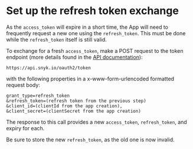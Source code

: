 # Set up the refresh token exchange

As the `access_token` will expire in a short time, the App will need to frequently request a new one using the `refresh_token`. This must be done while the `refresh_token` itself is still valid.

To exchange for a fresh `access_token`, make a POST request to the token endpoint (more details found in the [API documentation](https://snykoauth2.docs.apiary.io/#reference/apps/app-tokens/token-exchange-&-refresh)):

```
https://api.snyk.io/oauth2/token
```

with the following properties in a x-www-form-urlencoded formatted request body:

```
grant_type=refresh_token
&refresh_token=(refresh token from the previous step)
&client_id=(clientId from the app creation),
&client_secret=(clientSecret from the app creation)
```

The response to this call provides a new `access_token`, `refresh_token`, and expiry for each.

Be sure to store the new `refresh_token`, as the old one is now invalid.
